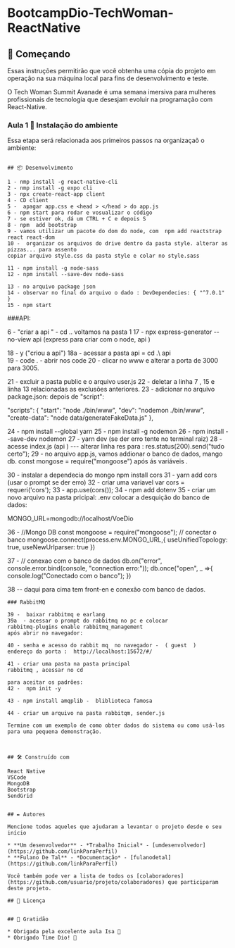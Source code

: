 # BootcampDio-TechWoman-ReactNative

## 🚀 Começando

Essas instruções permitirão que você obtenha uma cópia do projeto em operação na sua máquina local para fins de desenvolvimento e teste.

O Tech Woman Summit Avanade é uma semana imersiva para mulheres profissionais de tecnologia que desesjam evoluir na programação com React-Native. 




### Aula 1 🔧 Instalação do ambiente 

Essa etapa será relacionada aos primeiros passos na organizaçaõ o ambiente:

```

## 📦 Desenvolvimento

1 - nmp install -g react-native-cli
2 - nmp install -g expo cli
3 - npx create-react-app client 
4 - CD client
5 -  apagar app.css e <head > </head > do app.js
6 - npm start para rodar e vosualizar o código 
7 - se estiver ok, dá um CTRL + C e depois S
8 - npm  add bootstrap
9 - vamos utilizar um pacote do dom do node, com  npm add reactstrap react react-dom 
10 -  organizar os arquivos do drive dentro da pasta style. alterar as pizzas... para assento
copiar arquivo style.css da pasta style e colar no style.sass

11 - npm install -g node-sass
12 - npm install --save-dev node-sass

13 - no arquivo package json 
14 - observar no final do arquivo o dado : DevDependecies: { "^7.0.1" }
15 - npm start
```

###API:

6 -  "criar a api "  -  cd .. voltamos na pasta 1
17 -  npx express-generator --no-view api
(express para criar com o node, api )

18 - y ("criou a api")
18a - acessar a pasta api   = cd .\ api\
19 - code . -  abrir  nos code
20 - clicar no www e alterar a porta  de 3000 para 3005. 

21 - excluir a pasta public e  o arquivo user.js
22 - deletar a linha 7 , 15 e linha 13 relacionadas as exclusões anteriores.
23 - adicionar no arquivo package.json: 
depois de "script":

  "scripts": {
    "start": "node ./bin/www",
    "dev": "nodemon ./bin/www",
    "create-data": "node data/generateFakeData.js"
  },

24 - npm install --global yarn
25 - npm install -g nodemon
26 - npm install --save-dev nodemon
27 - yarn dev  (se der erro tente no terminal raiz)
28 -  acesse index.js (api ) --- alterar linha res para :
  res.status(200).send("tudo certo");
29 - no arquivo app.js, vamos addionar o banco de dados, mango db.
const mongose = require("mongoose")
após ás variáveis .

30 - instalar a dependecia do mongo 
npm install cors
31 - yarn add cors   (usar o prompt se der erro)
32 - criar uma variavel var cors =  requeri('cors');
33 - app.use(cors());
34 -  npm add dotenv
35 - criar um novo arquivo na pasta pricipal:
.env
colocar a desquição do banco de dados:

MONGO_URL=mongodb://localhost/VoeDio

36 - //Mongo DB
const mongoose = require("mongoose");
// conectar o banco 
mongoose.connect(process.env.MONGO_URL,{
    useUnifiedTopology: true,
    useNewUrlparser: true
})


37 - // conexao com o banco de dados
db.on("error", console.error.bind(console, "connection erro:"));
db.once("open", _ =>{
    console.log("Conectado com o banco");
})

38  -- daqui para cima tem front-en e conexão com banco de
dados.

```
### RabbitMQ

39 -  baixar rabbitmq e earlang
39a  - acessar o prompt do rabbitmq no pc e colocar 
rabbitmq-plugins enable rabbitmq_management
após abrir no navegador:

40 - senha e acesso do rabbit mq  no navegador -  ( guest  )
endereço da porta :  http://localhost:15672/#/

41 - criar uma pasta na pasta principal
rabbitmq , acessar no cd

para aceitar os padrões:
42 -  npm init -y

43 - npm install amqplib -  bliblioteca famosa

44 - criar um arquivo na pasta rabbitqm, sender.js

Termine com um exemplo de como obter dados do sistema ou como usá-los para uma pequena demonstração.



## 🛠️ Construído com

React Native 
VSCode 
MongoDB  
Bootstrap
SendGrid


## ✒️ Autores

Mencione todos aqueles que ajudaram a levantar o projeto desde o seu início

* **Um desenvolvedor** - *Trabalho Inicial* - [umdesenvolvedor](https://github.com/linkParaPerfil)
* **Fulano De Tal** - *Documentação* - [fulanodetal](https://github.com/linkParaPerfil)

Você também pode ver a lista de todos os [colaboradores](https://github.com/usuario/projeto/colaboradores) que participaram deste projeto.

## 📄 Licença


## 🎁 Gratidão

* Obrigada pela excelente aula Isa 📢
* Obrigado Time Dio! 📢



